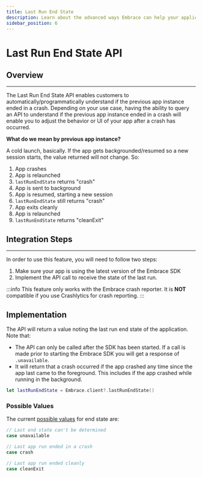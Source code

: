 ```yaml
---
title: Last Run End State
description: Learn about the advanced ways Embrace can help your application
sidebar_position: 6
---
```


# Last Run End State API

## Overview

---

The Last Run End State API enables customers to automatically/programmatically understand if the previous app instance ended in a crash. Depending on your use case, having the ability to query an API to understand if the previous app instance ended in a crash will enable you to adjust the behavior or UI of your app after a crash has occurred.

**What do we mean by previous app instance?**

A cold launch, basically. If the app gets backgrounded/resumed so a new session starts, the value returned will not change. So:

1. App crashes
1. App is relaunched
1. `lastRunEndState` returns "crash"
1. App is sent to background
1. App is resumed, starting a new session
1. `lastRunEndState` still returns "crash"
1. App exits cleanly
1. App is relaunched
1. `lastRunEndState` returns "cleanExit"

## Integration Steps

---

In order to use this feature, you will need to follow two steps:

1. Make sure your app is using the latest version of the Embrace SDK
2. Implement the API call to receive the state of the last run.

:::info
This feature only works with the Embrace crash reporter. It is **NOT** compatible if you use Crashlytics for crash reporting.
:::

## Implementation

The API will return a value noting the last run end state of the application. Note that:

- The API can only be called after the SDK has been started. If a call is made prior to starting the Embrace SDK you will get a response of `.unavailable`.
- It will return that a crash occurred if the app crashed any time since the app last came to the foreground. This includes if the app crashed while running in the background.


```swift
let lastRunEndState = Embrace.client?.lastRunEndState()
```
### Possible Values

The current [possible values](https://github.com/embrace-io/embrace-apple-sdk/blob/main/Sources/EmbraceCore/Public/LastRunEndState.swift) for end state are:

```swift
// Last end state can't be determined
case unavailable

// Last app run ended in a crash
case crash

// Last app run ended cleanly
case cleanExit 
```